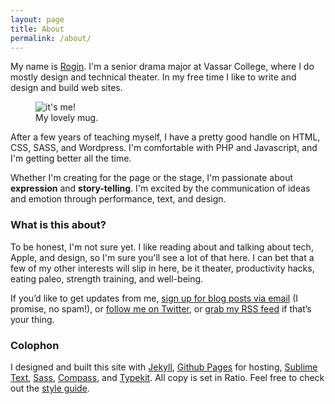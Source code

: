 ```yaml
---
layout: page
title: About
permalink: /about/
---
```


My name is [Rogin](http://twitter.com/RoginFarrer). I'm a senior drama major at Vassar College, where I do mostly design and technical theater. In my free time I like to write and design and build web sites.

<figure class="alignleft"><img class="about-photo" src="http://cdn.roginfarrer.com/rogin-avatar.jpg" alt="it's me!"  />
<figcaption>My lovely mug.</figcaption>
</figure>

After a few years of teaching myself, I have a pretty good handle on HTML, CSS, SASS, and Wordpress. I'm comfortable with PHP and Javascript, and I'm getting better all the time.

Whether I'm creating for the page or the stage, I'm passionate about **expression** and **story-telling**. I'm excited by the communication of ideas and emotion through performance, text, and design. 

### What is this about?

To be honest, I'm not sure yet. I like reading about and talking about tech, Apple, and design, so I'm sure you'll see a lot of that here. I can bet that a few of my other interests will slip in here, be it theater, productivity hacks, eating paleo, strength training, and well-being.

If you’d like to get updates from me, [sign up for blog posts via email]() (I promise, no spam!), or [follow me on Twitter](http://twitter.com/RoginFarrer), or [grab my RSS feed](/feed.xml) if that’s your thing.

### Colophon

I designed and built this site with [Jekyll](http://jekyllrb.com), [Github Pages](http://github.com) for hosting, [Sublime Text](http://sublimetext.com), [Sass](http://sass-lang.com), [Compass](http://compass-style.org), and [Typekit](http://typekit.com). All copy is set in Ratio. Feel free to check out the [style guide](/styleguide).